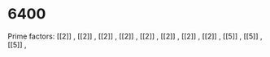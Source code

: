 # 6400

Prime factors: [[2]] , [[2]] , [[2]] , [[2]] , [[2]] , [[2]] , [[2]] , [[2]] , [[5]] , [[5]] , [[5]] , 